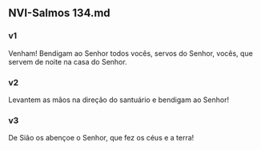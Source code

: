 ## NVI-Salmos 134.md
### v1
 Venham! Bendigam ao Senhor todos vocês, servos do Senhor, vocês, que servem de noite na casa do Senhor.
### v2
 Levantem as mãos na direção do santuário e bendigam ao Senhor!
### v3
 De Sião os abençoe o Senhor, que fez os céus e a terra!

